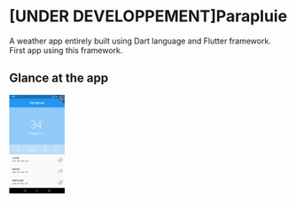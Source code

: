 # [UNDER DEVELOPPEMENT]Parapluie
A weather app entirely built using Dart language and Flutter framework. First app using this framework.

## Glance at the app
<img src="screen.png" style="width: 100px" />
